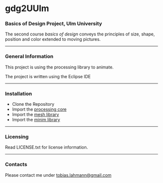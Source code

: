 # gdg2UUlm
### Basics of Design Project, Ulm University

The second course *basics of design* conveys the principles of size, shape, position and color extended to moving pictures. 

----

### General Information

This project is using the processing library to animate.

The project is written using the Eclipse IDE

----

### Installation

* Clone the Repository
* Import the [processing core](https://processing.org/tutorials/eclipse/)
* Import the [mesh library](http://leebyron.com/mesh/)
* Import the [minim library](http://code.compartmental.net/tools/minim/)

----

### Licensing

Read LICENSE.txt for license information.

----

### Contacts

Please contact me under [tobias.lahmann@gmail.com](tobias.lahmann@gmail.com)
